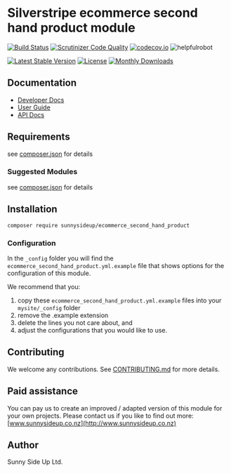 # Silverstripe ecommerce second hand product module
[![Build Status](https://travis-ci.org/sunnysideup/silverstripe-ecommerce_second_hand_product.svg?branch=master)](https://travis-ci.org/sunnysideup/silverstripe-ecommerce_second_hand_product)
[![Scrutinizer Code Quality](https://scrutinizer-ci.com/g/sunnysideup/silverstripe-ecommerce_second_hand_product/badges/quality-score.png?b=master)](https://scrutinizer-ci.com/g/sunnysideup/silverstripe-ecommerce_second_hand_product/?branch=master)
[![codecov.io](https://codecov.io/github/sunnysideup/silverstripe-ecommerce_second_hand_product/coverage.svg?branch=master)](https://codecov.io/github/sunnysideup/silverstripe-ecommerce_second_hand_product?branch=master)
![helpfulrobot](https://helpfulrobot.io/sunnysideup/ecommerce_second_hand_product/badge)

[![Latest Stable Version](https://poser.pugx.org/sunnysideup/ecommerce_second_hand_product/version)](https://packagist.org/packages/sunnysideup/ecommerce_second_hand_product)
[![License](https://poser.pugx.org/sunnysideup/ecommerce_second_hand_product/license)](https://packagist.org/packages/sunnysideup/ecommerce_second_hand_product)
[![Monthly Downloads](https://poser.pugx.org/sunnysideup/ecommerce_second_hand_product/d/monthly)](https://packagist.org/packages/sunnysideup/ecommerce_second_hand_product)


## Documentation



 * [Developer Docs](docs/en/INDEX.md)
 * [User Guide](docs/en/userguide.md)
 * [API Docs](http://docs.ssmods.com/sunnysideup/ecommerce_second_hand_product/classes.xhtml)

## Requirements



see [composer.json](composer.json) for details

### Suggested Modules



see [composer.json](composer.json) for details


## Installation


```
composer require sunnysideup/ecommerce_second_hand_product
```

### Configuration



In the `_config` folder you will find the `ecommerce_second_hand_product.yml.example`
file that shows options for the configuration of this module.

We recommend that you:

  1. copy these `ecommerce_second_hand_product.yml.example` files into your
`mysite/_config` folder
  2. remove the .example extension
  3. delete the lines you not care about, and
  4. adjust the configurations that you would like to use.


## Contributing



We welcome any contributions. See [CONTRIBUTING.md](CONTRIBUTING.md) for more details.

## Paid assistance



You can pay us to create an improved / adapted version of this module for your own projects.  Please contact us if you like to find out more: [www.sunnysideup.co.nz](http://www.sunnysideup.co.nz)

## Author



Sunny Side Up Ltd.
